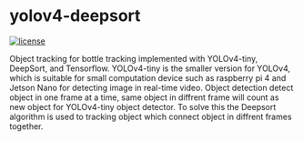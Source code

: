 # yolov4-deepsort
[![license](https://img.shields.io/github/license/mashape/apistatus.svg)](LICENSE)

Object tracking for bottle tracking implemented with YOLOv4-tiny, DeepSort, and Tensorflow. YOLOv4-tiny is the smaller version for YOLOv4, which is suitable for 
small computation device such as raspberry pi 4 and Jetson Nano for detecting image in real-time video. Object detection detect object in one frame at a time, 
same object in diffrent frame will count as new object for YOLOv4-tiny object detector. To solve this the Deepsort algorithm is used to tracking object which connect
object in diffrent frames together.
